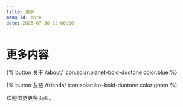 ```yaml
---
title: 更多
menu_id: more
date: 2025-07-30 12:00:00
---
```


# 更多内容

{% button 关于 /about/ icon:solar:planet-bold-duotone color:blue %}

{% button 友链 /friends/ icon:solar:link-bold-duotone color:green %}

欢迎浏览更多页面。